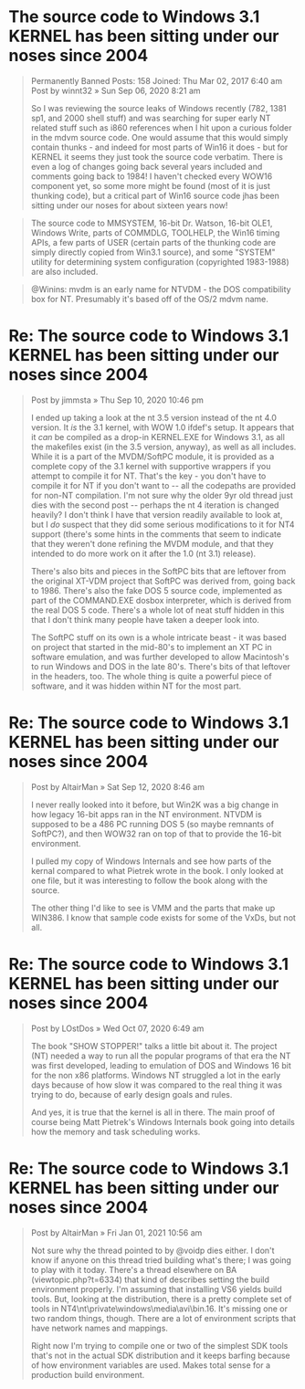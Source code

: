 # The source code to Windows 3.1 KERNEL has been sitting under our noses since 2004
> Permanently Banned
> Posts: 158
> Joined: Thu Mar 02, 2017 6:40 am
> Post  by winnt32 » Sun Sep 06, 2020 8:21 am
>
> So I was reviewing the source leaks of Windows recently (782, 1381 sp1, and 2000 shell stuff) and was searching for super early NT related
> stuff such as i860 references when I hit upon a curious folder in the mdvm source code. One would assume that this would simply contain
> thunks - and indeed for most parts of Win16 it does - but for KERNEL it seems they just took the source code verbatim. There is even a log
> of changes going back several years included and comments going back to 1984! I haven't checked every WOW16 component yet, so some more might
> be found (most of it is just thunking code), but a critical part of Win16 source code jhas been sitting under our noses for about sixteen
> years now!

> The source code to MMSYSTEM, 16-bit Dr. Watson, 16-bit OLE1, Windows Write, parts of COMMDLG, TOOLHELP, the Win16 timing APIs, a few parts
> of USER (certain parts of the thunking code are simply directly copied from Win3.1 source), and some "SYSTEM" utility for determining system
> configuration (copyrighted 1983-1988) are also included.

> @Winins: mvdm is an early name for NTVDM - the DOS compatibility box for NT. Presumably it's based off of the OS/2 mdvm name.


# Re: The source code to Windows 3.1 KERNEL has been sitting under our noses since 2004
> Post  by jimmsta » Thu Sep 10, 2020 10:46 pm
>
> I ended up taking a look at the nt 3.5 version instead of the nt 4.0 version. It _is_ the 3.1 kernel, with WOW 1.0 ifdef's setup. It appears
> that it _can_ be compiled as a drop-in KERNEL.EXE for Windows 3.1, as all the makefiles exist (in the 3.5 version, anyway), as well as all
> includes. While it is a part of the MVDM/SoftPC module, it is provided as a complete copy of the 3.1 kernel with supportive wrappers if you
> attempt to compile it for NT. That's the key - you don't have to compile it for NT if you don't want to -- all the codepaths are provided for
> non-NT compilation. I'm not sure why the older 9yr old thread just dies with the second post -- perhaps the nt 4 iteration is changed heavily?
> I don't think I have that version readily available to look at, but I _do_ suspect that they did some serious modifications to it for NT4
> support (there's some hints in the comments that seem to indicate that they weren't done refining the MVDM module, and that they intended to
> do more work on it after the 1.0 (nt 3.1) release).
>
> There's also bits and pieces in the SoftPC bits that are leftover from the original XT-VDM project that SoftPC was derived from, going back
> to 1986. There's also the fake DOS 5 source code, implemented as part of the COMMAND.EXE dosbox interpreter, which is derived from the real
> DOS 5 code. There's a whole lot of neat stuff hidden in this that I don't think many people have taken a deeper look into.
>
> The SoftPC stuff on its own is a whole intricate beast - it was based on project that started in the mid-80's to implement an XT PC in software
> emulation, and was further developed to allow Macintosh's to run Windows and DOS in the late 80's. There's bits of that leftover in the headers,
> too. The whole thing is quite a powerful piece of software, and it was hidden within NT for the most part.
>

# Re: The source code to Windows 3.1 KERNEL has been sitting under our noses since 2004
> Post  by AltairMan » Sat Sep 12, 2020 8:46 am
>
> I never really looked into it before, but Win2K was a big change in how legacy 16-bit apps ran in the NT environment. NTVDM is supposed to be
> a 486 PC running DOS 5 (so maybe remnants of SoftPC?), and then WOW32 ran on top of that to provide the 16-bit environment.
>
> I pulled my copy of Windows Internals and see how parts of the kernal compared to what Pietrek wrote in the book. I only looked at one file, but
> it was interesting to follow the book along with the source.
>
> The other thing I'd like to see is VMM and the parts that make up WIN386. I know that sample code exists for some of the VxDs, but not all.

# Re: The source code to Windows 3.1 KERNEL has been sitting under our noses since 2004
> Post  by LOstDos » Wed Oct 07, 2020 6:49 am
>
> The book "SHOW STOPPER!" talks a little bit about it. The project (NT) needed a way to run all the popular programs of that era the NT was first
> developed, leading to emulation of DOS and Windows 16 bit for the non x86 platforms. Windows NT struggled a lot in the early days because of how
> slow it was compared to the real thing it was trying to do, because of early design goals and rules.
>
> And yes, it is true that the kernel is all in there. The main proof of course being Matt Pietrek's Windows Internals book going into details how
> the memory and task scheduling works.

# Re: The source code to Windows 3.1 KERNEL has been sitting under our noses since 2004
> Post  by AltairMan » Fri Jan 01, 2021 10:56 am
>
> Not sure why the thread pointed to by @voidp dies either. I don't know if anyone on this thread tried building what's there; I was going to play
> with it today. There's a thread elsewhere on BA (viewtopic.php?t=6334) that kind of describes setting the build environment properly. I'm
> assuming that installing VS6 yields build tools. But, looking at the distribution, there is a pretty complete set of tools in
> NT4\nt\private\windows\media\avi\bin.16. It's missing one or two random things, though. There are a lot of environment scripts that have network
> names and mappings.
>
> Right now I'm trying to compile one or two of the simplest SDK tools that's not in the actual SDK distribution and it keeps barfing because of
> how environment variables are used. Makes total sense for a production build environment.


